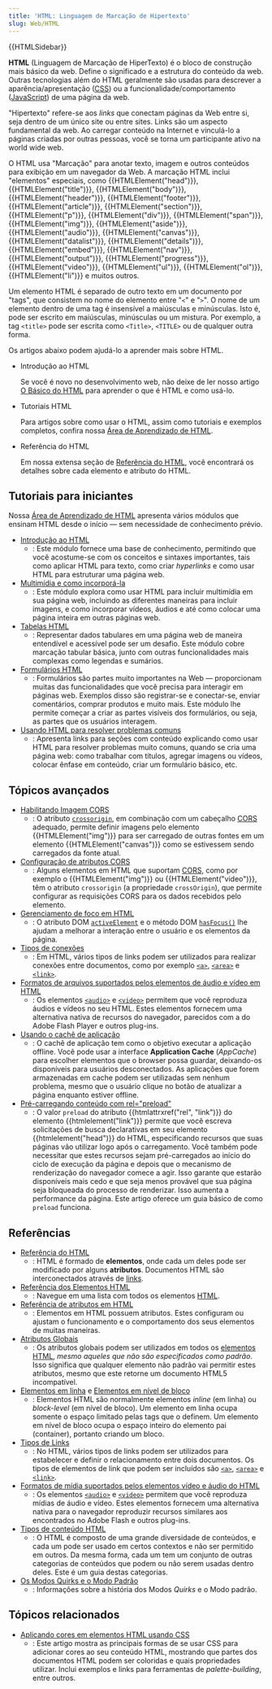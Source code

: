 ```yaml
---
title: 'HTML: Linguagem de Marcação de Hipertexto'
slug: Web/HTML
---
```


{{HTMLSidebar}}

**HTML** (Linguagem de Marcação de HiperTexto) é o bloco de construção mais básico da web. Define o significado e a estrutura do conteúdo da web. Outras tecnologias além do HTML geralmente são usadas para descrever a aparência/apresentação ([CSS](/pt-BR/docs/Web/CSS)) ou a funcionalidade/comportamento ([JavaScript](/pt-BR/docs/Web/JavaScript)) de uma página da web.

"Hipertexto" refere-se aos _links_ que conectam páginas da Web entre si, seja dentro de um único site ou entre sites. Links são um aspecto fundamental da web. Ao carregar conteúdo na Internet e vinculá-lo a páginas criadas por outras pessoas, você se torna um participante ativo na world wide web.

O HTML usa "Marcação" para anotar texto, imagem e outros conteúdos para exibição em um navegador da Web. A marcação HTML inclui "elementos" especiais, como {{HTMLElement("head")}}, {{HTMLElement("title")}}, {{HTMLElement("body")}}, {{HTMLElement("header")}}, {{HTMLElement("footer")}}, {{HTMLElement("article")}}, {{HTMLElement("section")}}, {{HTMLElement("p")}}, {{HTMLElement("div")}}, {{HTMLElement("span")}}, {{HTMLElement("img")}}, {{HTMLElement("aside")}}, {{HTMLElement("audio")}}, {{HTMLElement("canvas")}}, {{HTMLElement("datalist")}}, {{HTMLElement("details")}}, {{HTMLElement("embed")}}, {{HTMLElement("nav")}}, {{HTMLElement("output")}}, {{HTMLElement("progress")}}, {{HTMLElement("video")}}, {{HTMLElement("ul")}}, {{HTMLElement("ol")}}, {{HTMLElement("li")}} e muitos outros.

Um elemento HTML é separado de outro texto em um documento por "tags", que consistem no nome do elemento entre "`<`" e "`>`". O nome de um elemento dentro de uma tag é insensível a maiúsculas e minúsculas. Isto é, pode ser escrito em maiúsculas, minúsculas ou um mistura. Por exemplo, a tag `<title>` pode ser escrita como `<Title>`, `<TITLE>` ou de qualquer outra forma.

Os artigos abaixo podem ajudá-lo a aprender mais sobre HTML.

- Introdução ao HTML

  Se você é novo no desenvolvimento web, não deixe de ler nosso artigo [O Básico do HTML](/pt-BR/docs/Aprender/Getting_started_with_the_web/HTML_basico) para aprender o que é HTML e como usá-lo.

- Tutoriais HTML

  Para artigos sobre como usar o HTML, assim como tutoriais e exemplos completos, confira nossa [Área de Aprendizado de HTML](/pt-BR/docs/Aprender/HTML).

- Referência do HTML

  Em nossa extensa seção de [Referência do HTML](/pt-BR/docs/Web/HTML/ReferenciaHTML), você encontrará os detalhes sobre cada elemento e atributo do HTML.

## Tutoriais para iniciantes

Nossa [Área de Aprendizado de HTML](/pt-BR/docs/Aprender/HTML) apresenta vários módulos que ensinam HTML desde o início — sem necessidade de conhecimento prévio.

- [Introdução ao HTML](/pt-BR/docs/Aprender/HTML/Introducao_ao_HTML)
  - : Este módulo fornece uma base de conhecimento, permitindo que você acostume-se com os conceitos e sintaxes importantes, tais como aplicar HTML para texto, como criar _hyperlinks_ e como usar HTML para estruturar uma página web.
- [Multimídia e como incorporá-la](/pt-BR/docs/Learn/HTML/Multimedia_and_embedding)
  - : Este módulo explora como usar HTML para incluir multimídia em sua página web, incluindo as diferentes maneiras para incluir imagens, e como incorporar vídeos, áudios e até como colocar uma página inteira em outras páginas web.
- [Tabelas HTML](/pt-BR/docs/Learn/HTML/Tables)
  - : Representar dados tabulares em uma página web de maneira entendível e acessível pode ser um desafio. Este módulo cobre marcação tabular básica, junto com outras funcionalidades mais complexas como legendas e sumários.
- [Formulários HTML](/pt-BR/docs/Learn/HTML/Forms)
  - : Formulários são partes muito importantes na Web — proporcionam muitas das funcionalidades que você precisa para interagir em páginas web. Exemplos disso são registrar-se e conectar-se, enviar comentários, comprar produtos e muito mais. Este módulo lhe permite começar a criar as partes visíveis dos formulários, ou seja, as partes que os usuários interagem.
- [Usando HTML para resolver problemas comuns](/pt-BR/docs/Learn/HTML/Howto)
  - : Apresenta links para seções com conteúdo explicando como usar HTML para resolver problemas muito comuns, quando se cria uma página web: como trabalhar com títulos, agregar imagens ou vídeos, colocar ênfase em conteúdo, criar um formulário básico, etc.

## Tópicos avançados

- [Habilitando Imagem CORS](/pt-BR/docs/Web/HTML/CORS_enabled_image)
  - : O atributo [`crossorigin`](/pt-BR/docs/Web/HTML/Element/img#attr-crossorigin), em combinação com um cabeçalho [CORS](/pt-BR/docs/Glossary/CORS) adequado, permite definir imagens pelo elemento {{HTMLElement("img")}} para ser carregado de outras fontes em um elemento {{HTMLElement("canvas")}} como se estivessem sendo carregados da fonte atual.
- [Configuração de atributos CORS](/pt-BR/docs/Web/HTML/CORS_settings_attributes)
  - : Alguns elementos em HTML que suportam [CORS](/pt-BR/docs/HTTP/Access_control_CORS), como por exemplo o {{HTMLElement("img")}} ou {{HTMLElement("video")}}, têm o atributo `crossorigin` (a propriedade `crossOrigin`), que permite configurar as requisições CORS para os dados recebidos pelo elemento.
- [Gerenciamento de foco em HTML](/pt-BR/docs/Web/HTML/Focus_management_in_HTML)
  - : O atributo DOM [`activeElement`](/pt-BR/docs/Web/API/Document/activeElement) e o método DOM [`hasFocus()`](/pt-BR/docs/Web/API/Document/hasFocus) lhe ajudam a melhorar a interação entre o usuário e os elementos da página.
- [Tipos de conexões](/pt-BR/docs/Web/HTML/Link_types)
  - : Em HTML, vários tipos de links podem ser utilizados para realizar conexões entre documentos, como por exemplo [`<a>`](/pt-BR/docs/Web/HTML/Element/a), [`<area>`](/pt-BR/docs/Web/HTML/Element/area) e [`<link>`](/pt-BR/docs/Web/HTML/Element/link).
- [Formatos de arquivos suportados pelos elementos de áudio e vídeo em HTML](/pt-BR/docs/Web/HTML/Supported_media_formats)
  - : Os elementos [`<audio>`](/pt-BR/docs/Web/HTML/Element/audio) e [`<video>`](/pt-BR/docs/Web/HTML/Element/video) permitem que você reproduza áudios e vídeos no seu HTML. Estes elementos fornecem uma alternativa nativa de recursos do navegador, parecidos com a do Adobe Flash Player e outros plug-ins.
- [Usando o cachê de aplicação](/pt-BR/docs/Web/HTML/Using_the_application_cache)
  - : O cachê de aplicação tem como o objetivo executar a aplicação offline. Você pode usar a interface **Application Cache** (_AppCache_) para escolher elementos que o browser possa guardar, deixando-os disponíveis para usuários desconectados. As aplicações que forem armazenadas em cache podem ser utilizadas sem nenhum problema, mesmo que o usuário clique no botão de atualizar a página enquanto estiver offline.
- [Pré-carregando conteúdo com rel="preload"](/pt-BR/docs/Web/HTML/Preloading_content)
  - : O valor `preload` do atributo {{htmlattrxref("rel", "link")}} do elemento {{htmlelement("link")}} permite que você escreva solicitações de busca declarativas em seu elemento {{htmlelement("head")}} do HTML, especificando recursos que suas páginas vão utilizar logo após o carregamento. Você também pode necessitar que estes recursos sejam pré-carregados ao início do ciclo de execução da página e depois que o mecanismo de renderização do navegador comece a agir. Isso garante que estarão disponíveis mais cedo e que seja menos provável que sua página seja bloqueada do processo de renderizar. Isso aumenta a performance da página. Este artigo oferece um guia básico de como `preload` funciona.

## Referências

- [Referência do HTML](/pt-BR/docs/Web/HTML/Reference)
  - : HTML é formado de **elementos**, onde cada um deles pode ser modificado por alguns **atributos**. Documentos HTML são interconectados através de [links](/pt-BR/docs/Web/HTML/Link_types).
- [Referência dos Elementos HTML](/pt-BR/docs/Web/HTML/Element)
  - : Navegue em uma lista com todos os elementos [HTML](/pt-BR/docs/Glossary/HTML).
- [Referência de atributos em HTML](/pt-BR/docs/Web/HTML/Attributes)
  - : Elementos em HTML possuem atributos. Estes configuram ou ajustam o funcionamento e o comportamento dos seus elementos de muitas maneiras.
- [Atributos Globais](/pt-BR/docs/Web/HTML/Global_attributes)
  - : Os atributos globais podem ser utilizados em todos os [elementos HTML](/pt-BR/docs/Web/HTML/Element), _mesmo aqueles que não são especificados como padrão_. Isso significa que qualquer elemento não padrão vai permitir estes atributos, mesmo que este retorne um documento HTML5 incompatível.
- [Elementos em linha](/pt-BR/docs/Web/HTML/Inline_elements) e [Elementos em nível de bloco](/pt-BR/docs/Web/HTML/Block-level_elements)
  - : Elementos HTML são normalmente elementos _inline_ (em linha) ou _block-level_ (em nível de bloco). Um elemento em linha ocupa somente o espaço limitado pelas tags que o definem. Um elemento em nível de bloco ocupa o espaço inteiro do elemento pai (container), portanto criando um bloco.
- [Tipos de Links](/pt-BR/docs/Web/HTML/Link_types)
  - : No HTML, vários tipos de links podem ser utilizados para estabelecer e definir o relacionamento entre dois documentos. Os tipos de elementos de link que podem ser incluídos são [`<a>`](/pt-BR/docs/Web/HTML/Element/a), [`<area>`](/pt-BR/docs/Web/HTML/Element/area) e [`<link>`](/pt-BR/docs/Web/HTML/Element/link).
- [Formatos de mídia suportados pelos elementos vídeo e áudio do HTML](/pt-BR/docs/Web/HTML/Supported_media_formats)
  - : Os elementos [`<audio>`](/pt-BR/docs/Web/HTML/Element/audio) e [`<video>`](/pt-BR/docs/Web/HTML/Element/video) permitem que você reproduza mídias de áudio e vídeo. Estes elementos fornecem uma alternativa nativa para o navegador reproduzir recursos similares aos encontrados no Adobe Flash e outros plug-ins.
- [Tipos de conteúdo HTML](/pt-BR/docs/Web/HTML/Kinds_of_HTML_content)
  - : O HTML é composto de uma grande diversidade de conteúdos, e cada um pode ser usado em certos contextos e não ser permitido em outros. Da mesma forma, cada um tem um conjunto de outras categorias de conteúdos que podem ou não serem usadas dentro deles. Este é um guia destas categorias.
- [Os Modos Quirks e o Modo Padrão](/pt-BR/docs/Web/HTML/Quirks_Mode_and_Standards_Mode)
  - : Informações sobre a história dos Modos _Quirks_ e o Modo padrão.

## Tópicos relacionados

- [Aplicando cores em elementos HTML usando CSS](/pt-BR/docs/Web/HTML/Applying_color)
  - : Este artigo mostra as principais formas de se usar CSS para adicionar cores ao seu conteúdo HTML, mostrando que partes dos documentos HTML podem ser coloridas e quais propriedades utilizar. Inclui exemplos e links para ferramentas de _palette-building_, entre outros.
